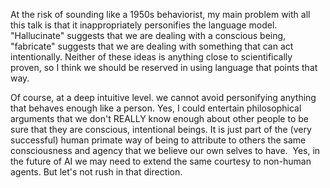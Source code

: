 At the risk of sounding like a 1950s behaviorist, my main problem with all this talk 
is that it inappropriately personifies the language model. 
"Hallucinate" suggests that we are dealing with a conscious being, 
"fabricate" suggests that we are dealing with something that can act intentionally. 
Neither of these ideas is anything close to scientifically proven, so I think we should be reserved in using language that points that way. 


Of course, at a deep intuitive level. we cannot avoid personifying anything that behaves enough like a person. Yes, I could entertain 
philosophical arguments that we don't REALLY know enough about other people to be sure that they are conscious, intentional beings. 
It is just part of the (very successful) human primate way of being to attribute to others the same consciousness and agency that 
we believe our own selves to have.  Yes, in the future of AI we may need to extend the same courtesy to non-human agents. 
But let's not rush in that direction.
